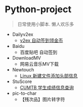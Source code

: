 # Python-project

> 日常使用小脚本.
懒人欢乐多

- Dailyv2ex
    - [v2ex 自动签到领金币](http://xiahei.github.io/2016/05/15/login-v2ex/)
- Baidu
    - 百度贴吧 自动签到
- DownloadMV
    - 网易云音乐MV下载
- Newtouch
    - [Linux 新建文件添加头部信息](http://xiahei.github.io/2016/05/16/Newtouch/)
- StuScore
    - [CUMTB 学生成绩信息查询](http://xiahei.github.io/2016/02/22/CUMTB/)
- pic-to-char
    - 【残次品】图片转字符
